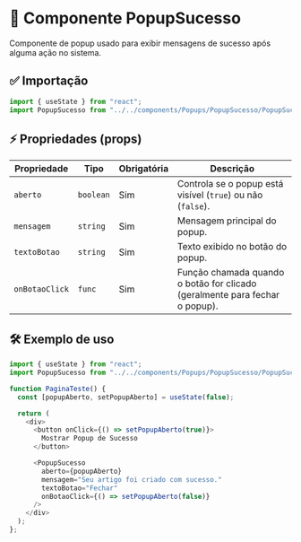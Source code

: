 # 🎉 Componente PopupSucesso

Componente de popup usado para exibir mensagens de sucesso após alguma ação no sistema.

## ✅ Importação
```javascript
import { useState } from "react";
import PopupSucesso from "../../components/Popups/PopupSucesso/PopupSucesso.jsx";
```

## ⚡ Propriedades (props)
| Propriedade    | Tipo      | Obrigatória | Descrição                                                                   |
| -------------- | --------- | ----------- | --------------------------------------------------------------------------- |
| `aberto`       | `boolean` | Sim         | Controla se o popup está visível (`true`) ou não (`false`).                 |
| `mensagem`     | `string`  | Sim         | Mensagem principal do popup.                                                |
| `textoBotao`   | `string`  | Sim         | Texto exibido no botão do popup.                                            |
| `onBotaoClick` | `func`    | Sim         | Função chamada quando o botão for clicado (geralmente para fechar o popup). |

## 🛠️ Exemplo de uso

```javascript
import { useState } from "react";
import PopupSucesso from "../../components/Popups/PopupSucesso/PopupSucesso.jsx";

function PaginaTeste() {
  const [popupAberto, setPopupAberto] = useState(false);

  return (
    <div>
      <button onClick={() => setPopupAberto(true)}>
        Mostrar Popup de Sucesso
      </button>

      <PopupSucesso
        aberto={popupAberto}
        mensagem="Seu artigo foi criado com sucesso."
        textoBotao="Fechar"
        onBotaoClick={() => setPopupAberto(false)}
      />
    </div>
  );
};
```
